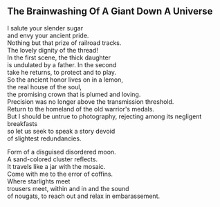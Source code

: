 The Brainwashing Of A Giant Down A Universe
-------------------------------------------
I salute your slender sugar  
and envy your ancient pride.  
Nothing but that prize of railroad tracks.  
The lovely dignity of the thread!  
In the first scene, the thick daughter  
is undulated by a father. In the second  
take he returns, to protect and to play.  
So the ancient honor lives on in a lemon,  
the real house of the soul,  
the promising crown that is plumed and loving.  
Precision was no longer above the transmission threshold.  
Return to the homeland of the old warrior's medals.  
But I should be untrue to photography, rejecting among its negligent breakfasts  
so let us seek to speak a story devoid  
of slightest redundancies.  
  
Form of a disguised disordered moon.  
A sand-colored cluster reflects.  
It travels like a jar with the mosaic.  
Come with me to the error of coffins.  
Where starlights meet  
trousers meet, within and in and the sound  
of nougats, to reach out and relax in embarassement.  

